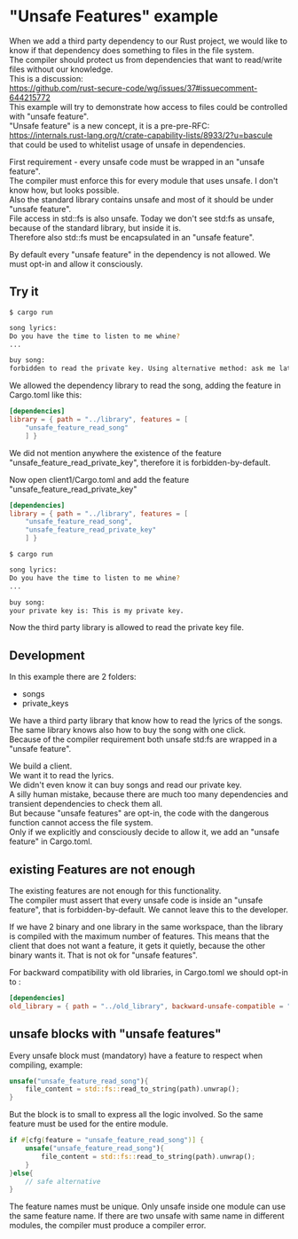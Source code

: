 # "Unsafe Features" example

[comment]: # (lmake_lines_of_code start)

[comment]: # (lmake_lines_of_code end)

When we add a third party dependency to our Rust project, we would like to know if that dependency does something to files in the file system.  
The compiler should protect us from dependencies that want to read/write files without our knowledge.  
This is a discussion:  
<https://github.com/rust-secure-code/wg/issues/37#issuecomment-644215772>  
This example will try to demonstrate how access to files could be controlled with "unsafe feature".  
"Unsafe feature" is a new concept, it is a pre-pre-RFC:  
<https://internals.rust-lang.org/t/crate-capability-lists/8933/2?u=bascule>  
that could be used to whitelist usage of unsafe in dependencies.  

First requirement - every unsafe code must be wrapped in an "unsafe feature".  
The compiler must enforce this for every module that uses unsafe. I don't know how, but looks possible.  
Also the standard library contains unsafe and most of it should be under "unsafe feature".  
File access in std::fs is also unsafe. Today we don't see std:fs as unsafe, because of the standard library, but inside it is.  
Therefore also std::fs must be encapsulated in an "unsafe feature".  

By default every "unsafe feature" in the dependency is not allowed.
We must opt-in and allow it consciously.

## Try it

`$ cargo run`  

```bash
song lyrics:  
Do you have the time to listen to me whine?
...

buy song:  
forbidden to read the private key. Using alternative method: ask me later
```

We allowed the dependency library to read the song, adding the feature in Cargo.toml like this:

```toml
[dependencies]
library = { path = "../library", features = [
    "unsafe_feature_read_song"
    ] }
```

We did not mention anywhere the existence of the feature "unsafe_feature_read_private_key", therefore it is forbidden-by-default.  

Now open client1/Cargo.toml and add the feature "unsafe_feature_read_private_key"  

```toml
[dependencies]
library = { path = "../library", features = [
    "unsafe_feature_read_song",
    "unsafe_feature_read_private_key"
    ] }
```

`$ cargo run`  

```bash
song lyrics:  
Do you have the time to listen to me whine?
...

buy song:  
your private key is: This is my private key.
```

Now the third party library is allowed to read the private key file.

## Development

In this example there are 2 folders:  

- songs  
- private_keys  

We have a third party library that know how to read the lyrics of the songs.  
The same library knows also how to buy the song with one click.  
Because of the compiler requirement both unsafe std:fs are wrapped in a "unsafe feature".

We build a client.  
We want it to read the lyrics.  
We didn't even know it can buy songs and read our private key.  
A silly human mistake, because there are much too many dependencies and transient dependencies to check them all.  
But because "unsafe features" are opt-in, the code with the dangerous function cannot access the file system.  
Only if we explicitly and consciously decide to allow it, we add an "unsafe feature" in Cargo.toml.  

## existing Features are not enough

The existing features are not enough for this functionality.  
The compiler must assert that every unsafe code is inside an "unsafe feature", that
is forbidden-by-default. We cannot leave this to the developer.  

If we have 2 binary and one library in the same workspace, than the library is compiled with the maximum number of features. This means that the client that does not want a feature, it gets it quietly, because the other binary wants it. That is not ok for "unsafe features".  

For backward compatibility with old libraries, in Cargo.toml we should opt-in to :

```toml
[dependencies]
old_library = { path = "../old_library", backward-unsafe-compatible = "unsafe-by-default" }
```

## unsafe blocks with "unsafe features"

Every unsafe block must (mandatory) have a feature to respect when compiling, example:  

```rust
unsafe("unsafe_feature_read_song"){
    file_content = std::fs::read_to_string(path).unwrap();
}
```

But the block is to small to express all the logic involved. So the same feature must be used for the entire module.  

```rust
if #[cfg(feature = "unsafe_feature_read_song")] {
    unsafe("unsafe_feature_read_song"){
        file_content = std::fs::read_to_string(path).unwrap();
    }
}else{
    // safe alternative
}
```

The feature names must be unique. Only unsafe inside one module can use the same feature name. If there are two unsafe with same name in different modules, the compiler must produce a compiler error.  
